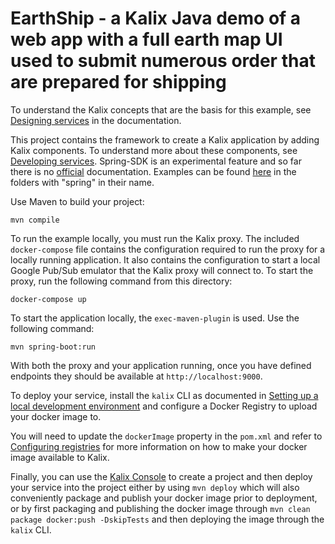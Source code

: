# EarthShip - a Kalix Java demo of a web app with a full earth map UI used to submit numerous order that are prepared for shipping 



To understand the Kalix concepts that are the basis for this example, see [Designing services](https://docs.kalix.io/services/development-process.html) in the documentation.



This project contains the framework to create a Kalix application by adding Kalix components. To understand more about these components, see [Developing services](https://docs.kalix.io/services/). Spring-SDK is an experimental feature and so far there is no [official](https://docs.kalix.io/) documentation. Examples can be found [here](https://github.com/lightbend/kalix-jvm-sdk/tree/main/samples) in the folders with "spring" in their name.



Use Maven to build your project:

```shell
mvn compile
```



To run the example locally, you must run the Kalix proxy. The included `docker-compose` file contains the configuration required to run the proxy for a locally running application.
It also contains the configuration to start a local Google Pub/Sub emulator that the Kalix proxy will connect to.
To start the proxy, run the following command from this directory:

```shell
docker-compose up
```

To start the application locally, the `exec-maven-plugin` is used. Use the following command:

```shell
mvn spring-boot:run
```

With both the proxy and your application running, once you have defined endpoints they should be available at `http://localhost:9000`. 



To deploy your service, install the `kalix` CLI as documented in
[Setting up a local development environment](https://docs.kalix.io/setting-up/)
and configure a Docker Registry to upload your docker image to.

You will need to update the `dockerImage` property in the `pom.xml` and refer to
[Configuring registries](https://docs.kalix.io/projects/container-registries.html)
for more information on how to make your docker image available to Kalix.

Finally, you can use the [Kalix Console](https://console.kalix.io)
to create a project and then deploy your service into the project either by using `mvn deploy` which
will also conveniently package and publish your docker image prior to deployment, or by first packaging and
publishing the docker image through `mvn clean package docker:push -DskipTests` and then deploying the image
through the `kalix` CLI.
